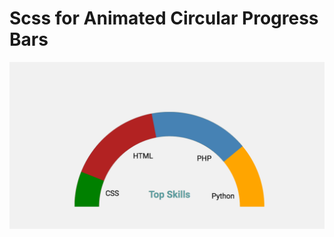 # Scss for Animated Circular Progress Bars

![animated circular progress](https://github.com/KaiHotz/Scss-Animated-Circular-Progress/blob/master/images/animated_circular_progress.png)
